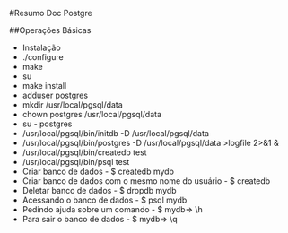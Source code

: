 #Resumo Doc Postgre

##Operações Básicas
- Instalação
 - ./configure
 - make
 - su
 - make install
 - adduser postgres
 - mkdir /usr/local/pgsql/data
 - chown postgres /usr/local/pgsql/data
 - su - postgres
 - /usr/local/pgsql/bin/initdb -D /usr/local/pgsql/data
 - /usr/local/pgsql/bin/postgres -D /usr/local/pgsql/data >logfile 2>&1 &
 - /usr/local/pgsql/bin/createdb test
 - /usr/local/pgsql/bin/psql test
- Criar banco de dados - $ createdb mydb
- Criar banco de dados com o mesmo nome do usuário - $ createdb
- Deletar banco de dados - $ dropdb mydb
- Acessando o banco de dados - $ psql mydb
- Pedindo ajuda sobre um comando - $ mydb=> \h
- Para sair o banco de dados - $ mydb=> \q

